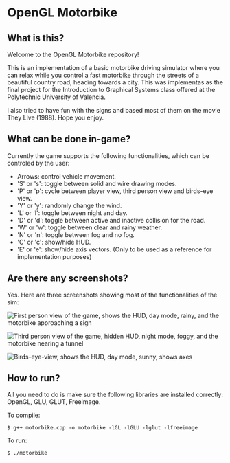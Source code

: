 # OpenGL Motorbike

## What is this?
Welcome to the OpenGL Motorbike repository!

This is an implementation of a basic motorbike driving simulator where you can relax while you control a fast motorbike through the streets of a beautiful country road, heading towards a city. This was implementas as the final project for the Introduction to Graphical Systems class offered at the Polytechnic University of Valencia.

I also tried to have fun with the signs and based most of them on the movie They Live (1988). Hope you enjoy.

## What can be done in-game?
Currently the game supports the following functionalities, which can be controled by the user:

 - Arrows: control vehicle movement.
 - 'S' or 's': toggle between solid and wire drawing modes.
 - 'P' or 'p': cycle between player view, third person view and birds-eye view.
 - 'Y' or 'y': randomly change the wind.
 - 'L' or 'l': toggle between night and day.
 - 'D' or 'd': toggle between active and inactive collision for the road.
 - 'W' or 'w': toggle between clear and rainy weather.
 - 'N' or 'n': toggle between fog and no fog.
 - 'C' or 'c': show/hide HUD.
 - 'E' or 'e': show/hide axis vectors. (Only to be used as a reference for implementation purposes)

## Are there any screenshots?
Yes. Here are three screenshots showing most of the functionalities of the sim:

![First person view of the game, shows the HUD, day mode, rainy, and the motorbike approaching a sign](https://github.com/asarvazyan/sgi-project/blob/main/imgs/third-person-view.png?raw=true)

![Third person view of the game, hidden HUD, night mode, foggy, and the motorbike nearing a tunnel](https://github.com/asarvazyan/sgi-project/blob/main/imgs/first-person-view.png?raw=true)

![Birds-eye-view, shows the HUD, day mode, sunny, shows axes](https://github.com/asarvazyan/sgi-project/blob/main/imgs/birds_eye_view.png?raw=true)


## How to run?

All you need to do is make sure the following libraries are installed correctly: OpenGL, GLU, GLUT, FreeImage.

To compile:

```$ g++ motorbike.cpp -o motorbike -lGL -lGLU -lglut -lfreeimage```

To run:

```$ ./motorbike```
